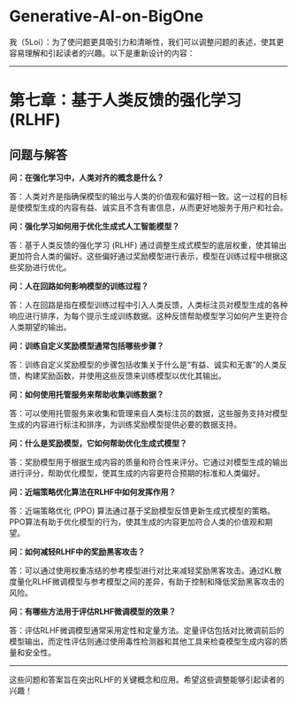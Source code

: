 # Generative-AI-on-BigOne

我（5Loi）：为了使问题更具吸引力和清晰性，我们可以调整问题的表述，使其更容易理解和引起读者的兴趣。以下是重新设计的内容：

---

# 第七章：基于人类反馈的强化学习 (RLHF)

## 问题与解答

**问：在强化学习中，人类对齐的概念是什么？**

答：人类对齐是指确保模型的输出与人类的价值观和偏好相一致。这一过程的目标是使模型生成的内容有益、诚实且不含有害信息，从而更好地服务于用户和社会。

**问：强化学习如何用于优化生成式人工智能模型？**

答：基于人类反馈的强化学习 (RLHF) 通过调整生成式模型的底层权重，使其输出更加符合人类的偏好。这些偏好通过奖励模型进行表示，模型在训练过程中根据这些奖励进行优化。

**问：人在回路如何影响模型的训练过程？**

答：人在回路是指在模型训练过程中引入人类反馈，人类标注员对模型生成的各种响应进行排序，为每个提示生成训练数据。这种反馈帮助模型学习如何产生更符合人类期望的输出。

**问：训练自定义奖励模型通常包括哪些步骤？**

答：训练自定义奖励模型的步骤包括收集关于什么是“有益、诚实和无害”的人类反馈，构建奖励函数，并使用这些反馈来训练模型以优化其输出。

**问：如何使用托管服务来帮助收集训练数据？**

答：可以使用托管服务来收集和管理来自人类标注员的数据，这些服务支持对模型生成的内容进行标注和排序，为训练奖励模型提供必要的数据支持。

**问：什么是奖励模型，它如何帮助优化生成式模型？**

答：奖励模型用于根据生成内容的质量和符合性来评分。它通过对模型生成的输出进行评分，帮助优化模型，使其生成的内容更符合预期的标准和人类偏好。

**问：近端策略优化算法在RLHF中如何发挥作用？**

答：近端策略优化 (PPO) 算法通过基于奖励模型反馈更新生成式模型的策略。PPO算法有助于优化模型的行为，使其生成的内容更加符合人类的价值观和期望。

**问：如何减轻RLHF中的奖励黑客攻击？**

答：可以通过使用权重冻结的参考模型进行对比来减轻奖励黑客攻击。通过KL散度量化RLHF微调模型与参考模型之间的差异，有助于控制和降低奖励黑客攻击的风险。

**问：有哪些方法用于评估RLHF微调模型的效果？**

答：评估RLHF微调模型通常采用定性和定量方法。定量评估包括对比微调前后的模型输出，而定性评估则通过使用毒性检测器和其他工具来检查模型生成内容的质量和安全性。

---

这些问题和答案旨在突出RLHF的关键概念和应用。希望这些调整能够引起读者的兴趣！